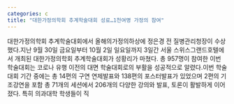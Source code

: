```yaml
---
categories: c
title: "대한가정의학회 추계학술대회 성료…1천여명 가정의 참여"
---
```

대한가정의학회 추계학술대회에서 올해의가정의하상에 정은경 전 질병관리청장이 수상했다.지난 9월 30일 금요일부터 10월 2일 일요일까지 3일간 서울 스위스그랜드호텔에서 개최된 대한가정의학회 추계학술대회가 성황리가 마쳤다. 총 957명이 참여한 이번 학술대회는 코로나 유행 이전의 대면 학술대회로의 부활을 성공적으로 알렸다.이번 학술대회 기간 중에는 총 14편의 구연 연제발표와 138편의 포스터발표가 있었으며 2편의 기조강연을 포함 총 71개의 세션에서 206개의 다양한 강의와 발표, 토론이 활발하게 이어졌다. 특히 의과대학 학생들이 직